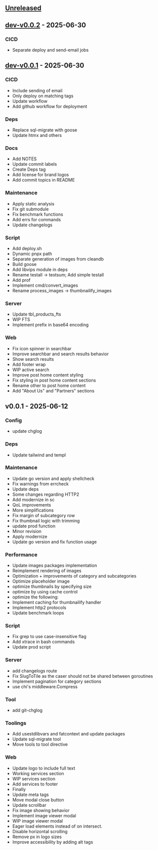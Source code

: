 <a name="unreleased"></a>
## [Unreleased]


<a name="dev-v0.0.2"></a>
## [dev-v0.0.2] - 2025-06-30
### CICD
- Separate deploy and send-email jobs


<a name="dev-v0.0.1"></a>
## [dev-v0.0.1] - 2025-06-30
### CICD
- Include sending of email
- Only deploy on matching tags
- Update workflow
- Add github workflow for deployment

### Deps
- Replace sql-migrate with goose
- Update htmx and others

### Docs
- Add NOTES
- Update commit labels
- Create Deps tag
- Add license for brand logos
- Add commit topics in README

### Maintenance
- Apply static analysis
- Fix git submodule
- Fix benchmark functions
- Add errs for commands
- Update changelogs

### Script
- Add deploy.sh
- Dynamic pnpx path
- Separate generation of images from cleandb
- Build goose
- Add libvips module in deps
- Rename testall -> testsum; Add simple testall
- Add prof
- Implement cmd/convert_images
- Rename process_images -> thumbnailify_images

### Server
- Update tbl_products_fts
- WIP FTS
- Implement prefix in base64 encoding

### Web
- Fix icon spinner in searchbar
- Improve searchbar and search results behavior
- Show search results
- Add footer wrap
- WIP active search
- Improve post home content styling
- Fix styling in post home content sections
- Rename other to post home content
- Add "About Us" and "Partners" sections


<a name="v0.0.1"></a>
## v0.0.1 - 2025-06-12
### Config
- update chglog

### Deps
- Update tailwind and templ

### Maintenance
- Update go version and apply shellcheck
- Fix warnings from errcheck
- Update deps
- Some changes regarding HTTP2
- Add modernize in sc
- QoL improvements
- More simplifications
- Fix margin of subcategory row
- Fix thumbnail logic with trimming
- update prod function
- Minor revision
- Apply modernize
- Update go version and fix function usage

### Performance
- Update images packages implementation
- Reimplement rendering of images
- Optimization + improvements of category and subcategories
- Optimize placeholder image
- optimize thumbnails by specifying size
- optimize by using cache control
- optimize the following:
- Implement caching for thumbnailify handler
- Implement http2 protocols
- Update benchmark loops

### Script
- Fix grep to use case-insensitive flag
- Add xtrace in bash commands
- Update prod script

### Server
- add changelogs route
- Fix SlugToTile as the caser should not be shared between goroutines
- Implement pagination for category sections
- use chi's middleware.Compress

### Tool
- add git-chglog

### Toolings
- Add usestdlibvars and fatcontext and update packages
- Update sql-migrate tool
- Move tools to tool directive

### Web
- Update logo to include full text
- Working services section
- WIP services section
- Add services to footer
- Finally
- Update meta tags
- Move modal close button
- Update scrollbar
- Fix image showing behavior
- Implement image viewer modal
- WIP image viewer modal
- Eager load elements instead of on intersect.
- Disable horizontal scrolling
- Remove px in logo sizes
- Improve accessibility by adding alt tags


[Unreleased]: https://github.com/flamendless/cchoice/compare/dev-v0.0.2...HEAD
[dev-v0.0.2]: https://github.com/flamendless/cchoice/compare/dev-v0.0.1...dev-v0.0.2
[dev-v0.0.1]: https://github.com/flamendless/cchoice/compare/v0.0.1...dev-v0.0.1
